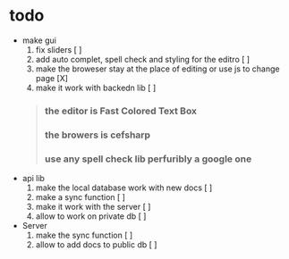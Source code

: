 # todo
* make gui
    1. fix sliders [ ]
    2. add auto complet, spell check and styling for the editro [ ]
    3. make the broweser stay at the place of editing or use js to change page [X]
    4. make it work with backedn lib [ ]
    > ### the editor is Fast Colored Text Box
    > ### the browers is cefsharp
    > ### use any spell check lib perfuribly a google one
* api lib
	 1. make the local database work with new docs [ ]
	 2. make a sync function [ ]
	 3. make it work with the server [ ]
	 4. allow to work on private db [ ]
* Server
	1. make the sync function [ ]
	2. allow to add docs to public db [ ]
